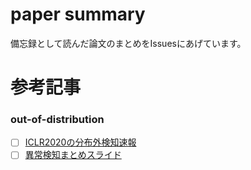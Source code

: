# paper summary
備忘録として読んだ論文のまとめをIssuesにあげています。

# 参考記事
### out-of-distribution
- [ ] [ICLR2020の分布外検知速報](https://www.slideshare.net/DeepLearningJP2016/dliclr2020)
- [ ] [異常検知まとめスライド](https://www.slideshare.net/ssuser9eb780/anomaly-detection-survey)
